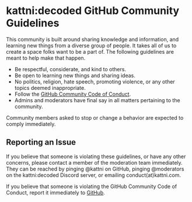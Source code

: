 # kattni:decoded GitHub Community Guidelines
This community is built around sharing knowledge and information, and learning new things from a diverse group of people. It takes all of us to create a space folks want to be a part of. The following guidelines are meant to help make that happen.

* Be respectful, considerate, and kind to others. 
* Be open to learning new things and sharing ideas.
* No politics, religion, hate speech, promoting violence, or any other topics deemed inappropriate.
* Follow the [GitHub Community Code of Conduct](https://docs.github.com/en/site-policy/github-terms/github-community-code-of-conduct).
* Admins and moderators have final say in all matters pertaining to the community.

Community members asked to stop or change a behavior are expected to comply immediately.

## Reporting an Issue

If you believe that someone is violating these guidelines, or have any other concerns, please contact a member of the moderation team immediately. They can be reached by pinging @kattni on GitHub, pinging @moderators on the kattni:decoded Discord server, or emailing conduct(at)kattni.com.

If you believe that someone is violating the GitHub Community Code of Conduct, report it immediately to [GitHub](https://docs.github.com/en/communities/maintaining-your-safety-on-github/reporting-abuse-or-spam).
